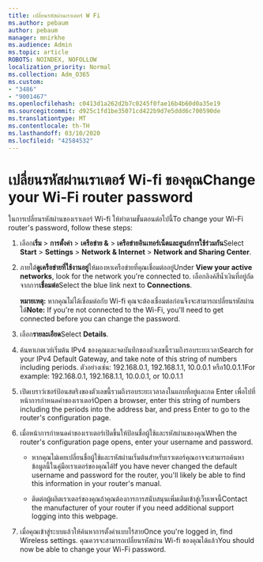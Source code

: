 ```yaml
---
title: เปลี่ยนรหัสผ่านเราเตอร์ W Fi
ms.author: pebaum
author: pebaum
manager: mnirkhe
ms.audience: Admin
ms.topic: article
ROBOTS: NOINDEX, NOFOLLOW
localization_priority: Normal
ms.collection: Adm_O365
ms.custom:
- "3486"
- "9001467"
ms.openlocfilehash: c0413d1a262d2b7c0245f0fae16b4b60d0a35e19
ms.sourcegitcommit: d925c1fd1be35071cd422b9d7e5ddd6c700590de
ms.translationtype: MT
ms.contentlocale: th-TH
ms.lasthandoff: 03/10/2020
ms.locfileid: "42584532"
---
```

# <a name="change-your-wi-fi-router-password"></a><span data-ttu-id="fef72-102">เปลี่ยนรหัสผ่านเราเตอร์ Wi-fi ของคุณ</span><span class="sxs-lookup"><span data-stu-id="fef72-102">Change your Wi-Fi router password</span></span>

<span data-ttu-id="fef72-103">ในการเปลี่ยนรหัสผ่านของเราเตอร์ Wi-fi ให้ทำตามขั้นตอนต่อไปนี้</span><span class="sxs-lookup"><span data-stu-id="fef72-103">To change your Wi-Fi router's password, follow these steps:</span></span>

1. <span data-ttu-id="fef72-104">เลือก**เริ่ม** > **การตั้งค่า** > **เครือข่าย &** > **เครือข่ายอินเทอร์เน็ตและศูนย์การใช้ร่วมกัน**</span><span class="sxs-lookup"><span data-stu-id="fef72-104">Select **Start** > **Settings** > **Network & Internet** > **Network and Sharing Center**.</span></span>

2. <span data-ttu-id="fef72-105">ภายใต้**ดูเครือข่ายที่ใช้งานอยู่**ให้มองหาเครือข่ายที่คุณเชื่อมต่ออยู่</span><span class="sxs-lookup"><span data-stu-id="fef72-105">Under **View your active networks**, look for the network you're connected to.</span></span> <span data-ttu-id="fef72-106">เลือกลิงค์สีน้ำเงินที่อยู่ถัดจากการ**เชื่อมต่อ**</span><span class="sxs-lookup"><span data-stu-id="fef72-106">Select the blue link next to **Connections**.</span></span><br>

   <span data-ttu-id="fef72-107">**หมายเหตุ:** หากคุณไม่ได้เชื่อมต่อกับ Wi-fi คุณจะต้องเชื่อมต่อก่อนจึงจะสามารถเปลี่ยนรหัสผ่านได้</span><span class="sxs-lookup"><span data-stu-id="fef72-107">**Note:** If you're not connected to the Wi-Fi, you'll need to get connected before you can change the password.</span></span>

3. <span data-ttu-id="fef72-108">เลือก**รายละเอียด**</span><span class="sxs-lookup"><span data-stu-id="fef72-108">Select **Details**.</span></span>

4. <span data-ttu-id="fef72-109">ค้นหาเกตเวย์เริ่มต้น IPv4 ของคุณและจดบันทึกของตัวเลขนี้รวมถึงรอบระยะเวลา</span><span class="sxs-lookup"><span data-stu-id="fef72-109">Search for your IPv4 Default Gateway, and take note of this string of numbers including periods.</span></span> <span data-ttu-id="fef72-110">ตัวอย่างเช่น: 192.168.0.1, 192.168.1.1, 10.0.0.1 หรือ10.0.1.1</span><span class="sxs-lookup"><span data-stu-id="fef72-110">For example: 192.168.0.1, 192.168.1.1, 10.0.0.1, or 10.0.1.1</span></span>

5. <span data-ttu-id="fef72-111">เปิดเบราว์เซอร์ป้อนสตริงของตัวเลขนี้รวมถึงรอบระยะเวลาลงในแถบที่อยู่และกด Enter เพื่อไปที่หน้าการกำหนดค่าของเราเตอร์</span><span class="sxs-lookup"><span data-stu-id="fef72-111">Open a browser, enter this string of numbers including the periods into the address bar, and press Enter to go to the router's configuration page.</span></span>

6. <span data-ttu-id="fef72-112">เมื่อหน้าการกำหนดค่าของเราเตอร์เปิดขึ้นให้ป้อนชื่อผู้ใช้และรหัสผ่านของคุณ</span><span class="sxs-lookup"><span data-stu-id="fef72-112">When the router's configuration page opens, enter your username and password.</span></span><br>
   - <span data-ttu-id="fef72-113">หากคุณไม่เคยเปลี่ยนชื่อผู้ใช้และรหัสผ่านเริ่มต้นสำหรับเราเตอร์คุณอาจจะสามารถค้นหาข้อมูลนี้ในคู่มือเราเตอร์ของคุณได้</span><span class="sxs-lookup"><span data-stu-id="fef72-113">If you have never changed the default username and password for the router, you'll likely be able to find this information in your router's manual.</span></span>

   - <span data-ttu-id="fef72-114">ติดต่อผู้ผลิตเราเตอร์ของคุณถ้าคุณต้องการการสนับสนุนเพิ่มเติมเข้าสู่เว็บเพจนี้</span><span class="sxs-lookup"><span data-stu-id="fef72-114">Contact the manufacturer of your router if you need additional support logging into this webpage.</span></span>

7. <span data-ttu-id="fef72-115">เมื่อคุณเข้าสู่ระบบแล้วให้ค้นหาการตั้งค่าแบบไร้สาย</span><span class="sxs-lookup"><span data-stu-id="fef72-115">Once you're logged in, find Wireless settings.</span></span> <span data-ttu-id="fef72-116">คุณควรจะสามารถเปลี่ยนรหัสผ่าน Wi-fi ของคุณได้แล้ว</span><span class="sxs-lookup"><span data-stu-id="fef72-116">You should now be able to change your Wi-Fi password.</span></span>
